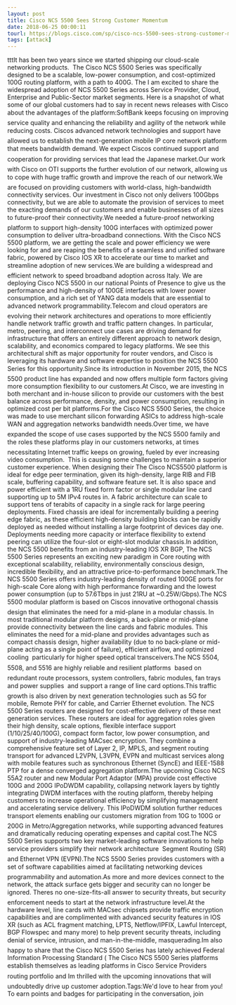 ```yaml
---
layout: post
title: Cisco NCS 5500 Sees Strong Customer Momentum
date: 2018-06-25 00:00:11
tourl: https://blogs.cisco.com/sp/cisco-ncs-5500-sees-strong-customer-momentum
tags: [attack]
---
```

tttIt has been two years since we started shipping our cloud-scale networking products.  The Cisco NCS 5500 Series was specifically designed to be a scalable, low-power consumption, and cost-optimized 100G routing platform, with a path to 400G. The I am excited to share the widespread adoption of NCS 5500 Series across Service Provider, Cloud, Enterprise and Public-Sector market segments. Here is a snapshot of what some of our global customers had to say in recent news releases with Cisco about the advantages of the platform:SoftBank keeps focusing on improving service quality and enhancing the reliability and agility of the network while reducing costs. Ciscos advanced network technologies and support have allowed us to establish the next-generation mobile IP core network platform that meets bandwidth demand. We expect Ciscos continued support and cooperation for providing services that lead the Japanese market.Our work with Cisco on OTI supports the further evolution of our network, allowing us to cope with huge traffic growth and improve the reach of our network.We are focused on providing customers with world-class, high-bandwidth connectivity services. Our investment in Cisco not only delivers 100Gbps connectivity, but we are able to automate the provision of services to meet the exacting demands of our customers and enable businesses of all sizes to future-proof their connectivity.We needed a future-proof networking platform to support high-density 100G interfaces with optimized power consumption to deliver ultra-broadband connections. With the Cisco NCS 5500 platform, we are getting the scale and power efficiency we were looking for and are reaping the benefits of a seamless and unified software fabric, powered by Cisco IOS XR to accelerate our time to market and streamline adoption of new services.We are building a widespread and efficient network to speed broadband adoption across Italy. We are deploying Cisco NCS 5500 in our national Points of Presence to give us the performance and high-density of 100GE interfaces with lower power consumption, and a rich set of YANG data models that are essential to advanced network programmability.Telecom and cloud operators are evolving their network architectures and operations to more efficiently handle network traffic growth and traffic pattern changes. In particular, metro, peering, and interconnect use cases are driving demand for infrastructure that offers an entirely different approach to network design, scalability, and economics compared to legacy platforms. We see this architectural shift as major opportunity for router vendors, and Cisco is leveraging its hardware and software expertise to position the NCS 5500 Series for this opportunity.Since its introduction in November 2015, the NCS 5500 product line has expanded and now offers multiple form factors giving more consumption flexibility to our customers.At Cisco, we are investing in both merchant and in-house silicon to provide our customers with the best balance across performance, density, and power consumption, resulting in optimized cost per bit platforms.For the Cisco NCS 5500 Series, the choice was made to use merchant silicon forwarding ASICs to address high-scale WAN and aggregation networks bandwidth needs.Over time, we have expanded the scope of use cases supported by the NCS 5500 family and the roles these platforms play in our customers networks, at times necessitating Internet traffic keeps on growing, fueled by ever increasing video consumption.  This is causing some challenges to maintain a superior customer experience. When designing their The Cisco NCS5500 platform is ideal for edge peer termination, given its high-density, large RIB and FIB scale, buffering capability, and software feature set. It is also space and power efficient with a 1RU fixed form factor or single modular line card supporting up to 5M IPv4 routes in. A fabric architecture can scale to support tens of terabits of capacity in a single rack for large peering deployments. Fixed chassis are ideal for incrementally building a peering edge fabric, as these efficient high-density building blocks can be rapidly deployed as needed without installing a large footprint of devices day one. Deployments needing more capacity or interface flexibility to extend peering can utilize the four-slot or eight-slot modular chassis.In addition, the NCS 5500 benefits from an industry-leading IOS XR BGP, The NCS 5500 Series represents an exciting new paradigm in Core routing with exceptional scalability, reliability, environmentally conscious design, incredible flexibility, and an attractive price-to-performance benchmark.The NCS 5500 Series offers industry-leading density of routed 100GE ports for high-scale Core along with high performance forwarding and the lowest power consumption (up to 57.6Tbps in just 21RU at ~0.25W/Gbps).The NCS 5500 modular platform is based on Ciscos innovative orthogonal chassis design that eliminates the need for a mid-plane in a modular chassis. In most traditional modular platform designs, a back-plane or mid-plane provide connectivity between the line cards and fabric modules. This eliminates the need for a mid-plane and provides advantages such as compact chassis design, higher availability (due to no back-plane or mid-plane acting as a single point of failure), efficient airflow, and optimized cooling  particularly for higher speed optical transceivers.The NCS 5504, 5508, and 5516 are highly reliable and resilient platforms  based on redundant route processors, system controllers, fabric modules, fan trays and power supplies  and support a range of line card options.This traffic growth is also driven by next generation technologies such as 5G for mobile, Remote PHY for cable, and Carrier Ethernet evolution. The NCS 5500 Series routers are designed for cost-effective delivery of these next generation services. These routers are ideal for aggregation roles given their high density, scale options, flexible interface support (1/10/25/40/100G), compact form factor, low power consumption, and support of industry-leading MACsec encryption. They combine a comprehensive feature set of Layer 2, IP, MPLS, and segment routing transport for advanced L2VPN, L3VPN, EVPN and multicast services along with mobile features such as synchronous Ethernet (SyncE) and IEEE-1588 PTP for a dense converged aggregation platform.The upcoming Cisco NCS 55A2 router and new Modular Port Adaptor (MPA) provide cost effective 100G and 200G IPoDWDM capability, collapsing network layers by tightly integrating DWDM interfaces with the routing platform, thereby helping customers to increase operational efficiency by simplifying management and accelerating service delivery. This IPoDWDM solution further reduces transport elements enabling our customers migration from 10G to 100G or 200G in Metro/Aggregation networks, while supporting advanced features and dramatically reducing operating expenses and capital cost.The NCS 5500 Series supports two key market-leading software innovations to help service providers simplify their network architecture  Segment Routing (SR) and Ethernet VPN (EVPN).The NCS 5500 Series provides customers with a set of software capabilities aimed at facilitating networking devices programmability and automation.As more and more devices connect to the network, the attack surface gets bigger and security can no longer be ignored. Theres no one-size-fits-all answer to security threats, but security enforcement needs to start at the network infrastructure level.At the hardware level, line cards with MACsec chipsets provide traffic encryption capabilities and are complimented with advanced security features in IOS XR (such as ACL fragment matching, LPTS, Netflow/IPFIX, Lawful Intercept, BGP Flowspec and many more) to help prevent security threats, including denial of service, intrusion, and man-in-the-middle, masquerading.Im also happy to share that the Cisco NCS 5500 Series has lately achieved Federal Information Processing Standard ( The Cisco NCS 5500 Series platforms establish themselves as leading platforms in Cisco Service Providers routing portfolio and Im thrilled with the upcoming innovations that will undoubtedly drive up customer adoption.Tags:We'd love to hear from you! To earn points and badges for participating in the conversation, join 